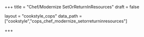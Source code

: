 +++
title = "Chef/Modernize SetOrReturnInResources"
draft = false

layout = "cookstyle_cops"
data_path = ["cookstyle","cops_chef_modernize_setorreturninresources"]

+++

<!-- The content of this page is automatically generated from the
cops_chef_modernize_setorreturninresources.yml file in github.com/chef/cookstyle/blob/master/docs-chef-io/data/cookstyle/. -->
